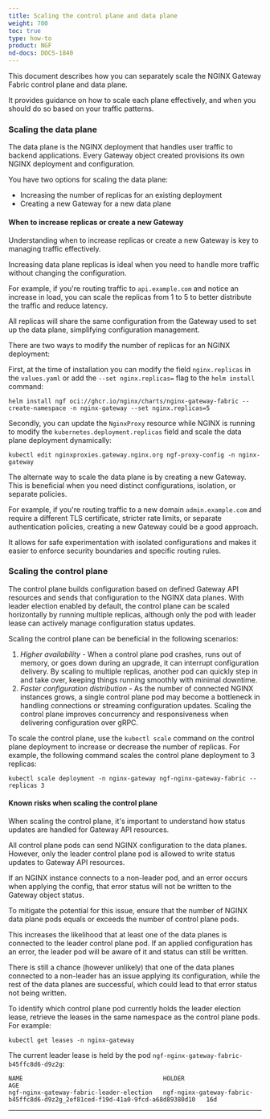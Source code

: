 ```yaml
---
title: Scaling the control plane and data plane
weight: 700
toc: true
type: how-to
product: NGF
nd-docs: DOCS-1840
---
```


This document describes how you can separately scale the NGINX Gateway Fabric control plane and data plane.

It provides guidance on how to scale each plane effectively, and when you should do so based on your traffic patterns.


### Scaling the data plane

The data plane is the NGINX deployment that handles user traffic to backend applications. Every Gateway object created provisions its own NGINX deployment and configuration.

You have two options for scaling the data plane:

- Increasing the number of replicas for an existing deployment
- Creating a new Gateway for a new data plane

#### When to increase replicas or create a new Gateway

Understanding when to increase replicas or create a new Gateway is key to managing traffic effectively.

Increasing data plane replicas is ideal when you need to handle more traffic without changing the configuration.

For example, if you're routing traffic to `api.example.com` and notice an increase in load, you can scale the replicas from 1 to 5 to better distribute the traffic and reduce latency.

All replicas will share the same configuration from the Gateway used to set up the data plane, simplifying configuration management.

There are two ways to modify the number of replicas for an NGINX deployment:

First, at the time of installation you can modify the field `nginx.replicas` in the `values.yaml` or add the `--set nginx.replicas=` flag to the `helm install` command:

```shell
helm install ngf oci://ghcr.io/nginx/charts/nginx-gateway-fabric --create-namespace -n nginx-gateway --set nginx.replicas=5
```

Secondly, you can update the `NginxProxy` resource while NGINX is running to modify the `kubernetes.deployment.replicas` field and scale the data plane deployment dynamically:

```shell
kubectl edit nginxproxies.gateway.nginx.org ngf-proxy-config -n nginx-gateway
```

The alternate way to scale the data plane is by creating a new Gateway.  This is beneficial when you need distinct configurations, isolation, or separate policies.

For example, if you're routing traffic to a new domain `admin.example.com` and require a different TLS certificate, stricter rate limits, or separate authentication policies, creating a new Gateway could be a good approach.

It allows for safe experimentation with isolated configurations and makes it easier to enforce security boundaries and specific routing rules.

### Scaling the control plane

The control plane builds configuration based on defined Gateway API resources and sends that configuration to the NGINX data planes. With leader election enabled by default, the control plane can be scaled horizontally by running multiple replicas, although only the pod with leader lease can actively manage configuration status updates.

Scaling the control plane can be beneficial in the following scenarios:

1. _Higher availability_ - When a control plane pod crashes, runs out of memory, or goes down during an upgrade, it can interrupt configuration delivery. By scaling to multiple replicas, another pod can quickly step in and take over, keeping things running smoothly with minimal downtime.
1. _Faster configuration distribution_ - As the number of connected NGINX instances grows, a single control plane pod may become a bottleneck in handling connections or streaming configuration updates. Scaling the control plane improves concurrency and responsiveness when delivering configuration over gRPC.

To scale the control plane, use the `kubectl scale` command on the control plane deployment to increase or decrease the number of replicas. For example, the following command scales the control plane deployment to 3 replicas:

  ```shell
  kubectl scale deployment -n nginx-gateway ngf-nginx-gateway-fabric --replicas 3
  ```

#### Known risks when scaling the control plane

When scaling the control plane, it's important to understand how status updates are handled for Gateway API resources.

All control plane pods can send NGINX configuration to the data planes. However, only the leader control plane pod is allowed to write status updates to Gateway API resources.

If an NGINX instance connects to a non-leader pod, and an error occurs when applying the config, that error status will not be written to the Gateway object status.

To mitigate the potential for this issue, ensure that the number of NGINX data plane pods equals or exceeds the number of control plane pods.

This increases the likelihood that at least one of the data planes is connected to the leader control plane pod. If an applied configuration has an error, the leader pod will be aware of it and status can still be written.

There is still a chance (however unlikely) that one of the data planes connected to a non-leader has an issue applying its configuration, while the rest of the data planes are successful, which could lead to that error status not being written.

To identify which control plane pod currently holds the leader election lease, retrieve the leases in the same namespace as the control plane pods. For example:

```shell
kubectl get leases -n nginx-gateway
```

The current leader lease is held by the pod `ngf-nginx-gateway-fabric-b45ffc8d6-d9z2g`:

```shell
NAME                                       HOLDER                                                                          AGE
ngf-nginx-gateway-fabric-leader-election   ngf-nginx-gateway-fabric-b45ffc8d6-d9z2g_2ef81ced-f19d-41a0-9fcd-a68d89380d10   16d
```

---